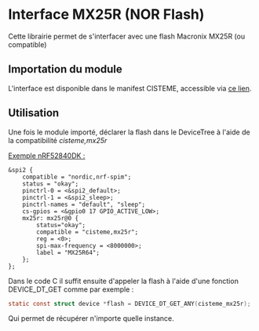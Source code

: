 # Interface MX25R (NOR Flash)

Cette librairie permet de s'interfacer avec une flash Macronix MX25R (ou compatible)

## Importation du module

L'interface est disponible dans le manifest CISTEME, accessible via [ce lien](https://github.com/QPCisteme/zephyr_cisteme-manifest).

## Utilisation
Une fois le module importé, déclarer la flash dans le DeviceTree à l'aide de la compatibilité *cisteme,mx25r*

<u>Exemple nRF52840DK :</u>

```
&spi2 {
    compatible = "nordic,nrf-spim";
    status = "okay";
    pinctrl-0 = <&spi2_default>;
    pinctrl-1 = <&spi2_sleep>;
    pinctrl-names = "default", "sleep";
    cs-gpios = <&gpio0 17 GPIO_ACTIVE_LOW>;
    mx25r: mx25r@0 {
        status="okay";
        compatible = "cisteme,mx25r";
        reg = <0>;
        spi-max-frequency = <8000000>;
        label = "MX25R64";
    };
};
```
Dans le code C il suffit ensuite d'appeler la flash à l'aide d'une fonction DEVICE_DT_GET comme par exemple :
```c
static const struct device *flash = DEVICE_DT_GET_ANY(cisteme_mx25r);
```
Qui permet de récupérer n'importe quelle instance.